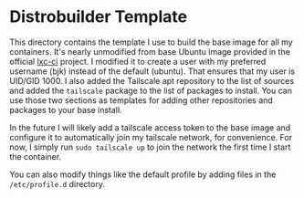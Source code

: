 # Distrobuilder Template

This directory contains the template I use to build the base image for all my containers. It's nearly unmodified from base Ubuntu image provided in the official [lxc-ci](https://github.com/lxc/lxc-ci) project. I modified it to create a user with my preferred username (bjk) instead of the default (ubuntu). That ensures that my user is UID/GID 1000. I also added the Tailscale apt repository to the list of sources and added the `tailscale` package to the list of packages to install. You can use those two sections as templates for adding other repositories and packages to your base install.

In the future I will likely add a tailscale access token to the base image and configure it to automatically join my tailscale network, for convenience. For now, I simply run `sudo tailscale up` to join the network the first time I start the container.

You can also modify things like the default profile by adding files in the `/etc/profile.d` directory. 